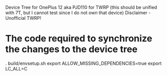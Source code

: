 Device Tree for OnePlus 12 aka PJD110 for TWRP (this should be unified with 7T, but I cannot test since I do not own that device)
Disclaimer - Unofficial TWRP!

# The code required to synchronize the changes to the device tree
. build/envsetup.sh
export ALLOW_MISSING_DEPENDENCIES=true
export LC_ALL=C



